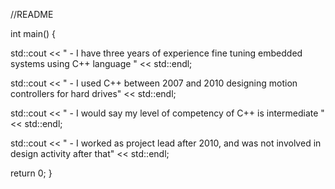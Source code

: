 //README


int main()
{

std::cout << " - I have three years of experience fine tuning embedded systems using C++ language " << std::endl;

std::cout << " - I used C++ between 2007 and 2010 designing motion controllers for hard drives" << std::endl;

std::cout << " - I would say my level of competency of C++ is intermediate " << std::endl;

std::cout << " - I worked as project lead after 2010, and was not involved in design activity after that" << std::endl;

return 0;
}

